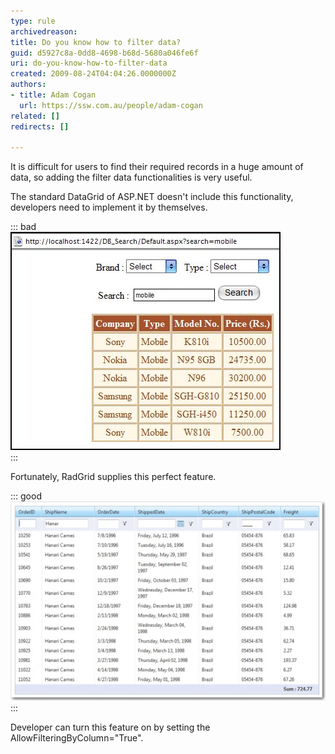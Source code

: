 ```yaml
---
type: rule
archivedreason: 
title: Do you know how to filter data?
guid: d5927c8a-0dd8-4698-b68d-5680a046fe6f
uri: do-you-know-how-to-filter-data
created: 2009-08-24T04:04:26.0000000Z
authors:
- title: Adam Cogan
  url: https://ssw.com.au/people/adam-cogan
related: []
redirects: []

---
```


It is difficult for users to find their required records in a huge amount of data, so adding the filter data functionalities is very useful.    
<!--endintro-->

The standard DataGrid of ASP.NET doesn't include this functionality, developers need to implement it by themselves.

::: bad  
![Figure: Bad Example - implement data filter manually](FilterDataInDataGrid.jpg)  
:::

Fortunately, RadGrid supplies this perfect feature.

::: good  
![Figure: Good Example - add an attribute to filter data](FilterDataInRadGrid.jpg)  
:::

Developer can turn this feature on by setting the AllowFilteringByColumn="True".
